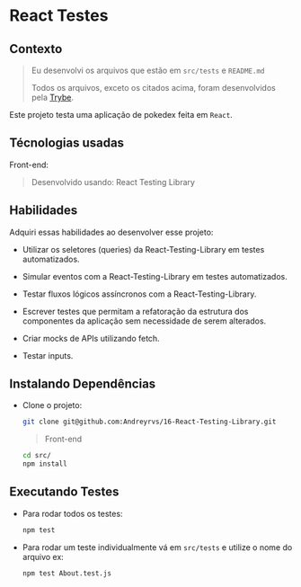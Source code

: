 # React Testes

## Contexto

> Eu desenvolvi os arquivos que estão em `src/tests` e `README.md`
>
> Todos os arquivos, exceto os citados acima, foram desenvolvidos pela [Trybe](https://www.betrybe.com/).

Este projeto testa uma aplicação de pokedex feita em `React`.

## Técnologias usadas

Front-end:
> Desenvolvido usando: React Testing Library

## Habilidades

Adquiri essas habilidades ao desenvolver esse projeto:

- Utilizar os seletores (queries) da React-Testing-Library em testes automatizados.

- Simular eventos com a React-Testing-Library em testes automatizados.

- Testar fluxos lógicos assíncronos com a React-Testing-Library.

- Escrever testes que permitam a refatoração da estrutura dos componentes da aplicação sem necessidade de serem alterados.

- Criar mocks de APIs utilizando fetch.

- Testar inputs.

## Instalando Dependências

- Clone o projeto:

  ```bash
  git clone git@github.com:Andreyrvs/16-React-Testing-Library.git
  ```

  > Front-end

  ```bash
  cd src/
  npm install
  ```

## Executando Testes

- Para rodar todos os testes:

  ```bash
  npm test
  ```

- Para rodar um teste individualmente vá em `src/tests` e utilize o nome do arquivo ex:

  ```bash
  npm test About.test.js
  ```
